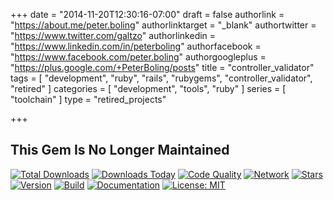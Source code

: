 +++
date = "2014-11-20T12:30:16-07:00"
draft = false
authorlink = "https://about.me/peter.boling"
authorlinktarget = "_blank"
authortwitter = "https://www.twitter.com/galtzo"
authorlinkedin = "https://www.linkedin.com/in/peterboling"
authorfacebook = "https://www.facebook.com/peter.boling"
authorgoogleplus = "https://plus.google.com/+PeterBoling/posts"
title = "controller_validator"
tags = [ "development", "ruby", "rails", "rubygems", "controller_validator", "retired" ]
categories = [ "development", "tools", "ruby" ]
series = [ "toolchain" ]
type = "retired_projects"

+++

## This Gem Is No Longer Maintained

[![Total Downloads](https://img.shields.io/gem/rt/controller_validator.svg)](https://github.com/pboling/controller_validator)
[![Downloads Today](https://img.shields.io/gem/rd/controller_validator.svg)](https://github.com/pboling/controller_validator)
[![Code Quality](https://img.shields.io/codeclimate/github/pboling/controller_validator.svg)](https://codeclimate.com/github/pboling/controller_validator)
[![Network](https://img.shields.io/github/forks/pboling/controller_validator.svg?style=social)](https://github.com/pboling/controller_validator/network)
[![Stars](https://img.shields.io/github/stars/pboling/controller_validator.svg?style=social)](https://github.com/pboling/controller_validator/stargazers)
[![Version](https://img.shields.io/gem/v/controller_validator.svg)](https://rubygems.org/gems/controller_validator)
[![Build](https://img.shields.io/travis/pboling/controller_validator.svg)](https://travis-ci.org/pboling/controller_validator)
[![Documentation](http://inch-ci.org/github/pboling/controller_validator.svg)](http://inch-ci.org/github/pboling/controller_validator)
[![License: MIT](https://img.shields.io/badge/License-MIT-green.svg)](https://opensource.org/licenses/MIT)
